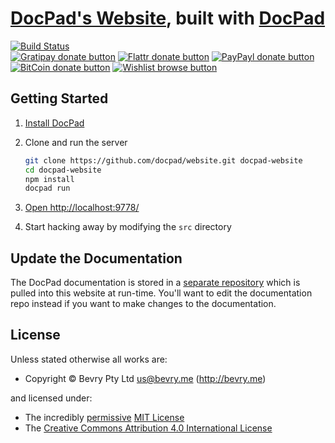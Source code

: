 # [DocPad's Website](http://docpad.org), built with [DocPad](http://docpad.org)

<!-- BADGES/ -->

[![Build Status](https://img.shields.io/travis/docpad/docpad-website/master.svg)](http://travis-ci.org/docpad/docpad-website "Check this project's build status on TravisCI")<br/>
[![Gratipay donate button](https://img.shields.io/gratipay/docpad.svg)](https://www.gratipay.com/docpad/ "Donate weekly to this project using Gratipay")
[![Flattr donate button](https://img.shields.io/badge/flattr-donate-yellow.svg)](http://flattr.com/thing/344188/balupton-on-Flattr "Donate monthly to this project using Flattr")
[![PayPayl donate button](https://img.shields.io/badge/paypal-donate-yellow.svg)](https://www.paypal.com/cgi-bin/webscr?cmd=_s-xclick&hosted_button_id=QB8GQPZAH84N6 "Donate once-off to this project using Paypal")
[![BitCoin donate button](https://img.shields.io/badge/bitcoin-donate-yellow.svg)](https://coinbase.com/checkouts/9ef59f5479eec1d97d63382c9ebcb93a "Donate once-off to this project using BitCoin")
[![Wishlist browse button](https://img.shields.io/badge/wishlist-donate-yellow.svg)](http://amzn.com/w/2F8TXKSNAFG4V "Buy an item on our wishlist for us")

<!-- /BADGES -->


## Getting Started

1. [Install DocPad](http://docpad.org/install)

1. Clone and run the server

	``` bash
	git clone https://github.com/docpad/website.git docpad-website
	cd docpad-website
	npm install
	docpad run
	```

1. [Open http://localhost:9778/](http://localhost:9778/)

1. Start hacking away by modifying the `src` directory


## Update the Documentation

The DocPad documentation is stored in a [separate repository](https://github.com/bevry/docpad-documentation) which is pulled into this website at run-time. You'll want to edit the documentation repo instead if you want to make changes to the documentation.


<!-- LICENSE/ -->

## License

Unless stated otherwise all works are:

- Copyright &copy; Bevry Pty Ltd <us@bevry.me> (http://bevry.me)

and licensed under:

- The incredibly [permissive](http://en.wikipedia.org/wiki/Permissive_free_software_licence) [MIT License](http://opensource.org/licenses/mit-license.php)
- The [Creative Commons Attribution 4.0 International License](http://creativecommons.org/licenses/by/4.0/)

<!-- /LICENSE -->


